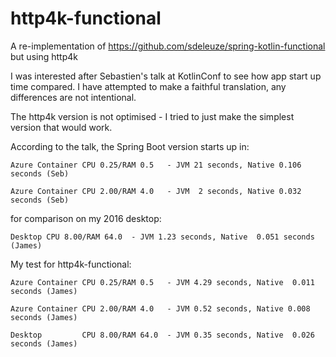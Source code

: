 
# http4k-functional

A re-implementation of https://github.com/sdeleuze/spring-kotlin-functional but using http4k

I was interested after Sebastien's talk at KotlinConf to see how app start up time compared. I have attempted to
make a faithful translation, any differences are not intentional.

The http4k version is not optimised - I tried to just make the simplest version that would work.

According to the talk, the Spring Boot version starts up in:

`Azure Container CPU 0.25/RAM 0.5   - JVM 21 seconds, Native 0.106 seconds (Seb)`

`Azure Container CPU 2.00/RAM 4.0   - JVM  2 seconds, Native 0.032 seconds (Seb)`

for comparison on my 2016 desktop:

`Desktop CPU 8.00/RAM 64.0  - JVM 1.23 seconds, Native  0.051 seconds (James)`

My test for http4k-functional:

`Azure Container CPU 0.25/RAM 0.5   - JVM 4.29 seconds, Native  0.011 seconds (James)`

`Azure Container CPU 2.00/RAM 4.0   - JVM 0.52 seconds, Native 0.008 seconds (James)`

`Desktop         CPU 8.00/RAM 64.0  - JVM 0.35 seconds, Native  0.026 seconds (James)`

